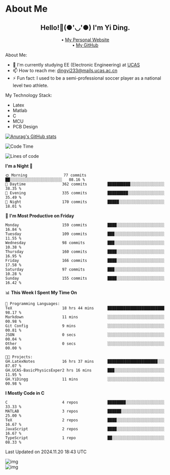 # About Me

<h2 style="text-align:center;"> Hello!👋(●'◡'●) I'm Yi Ding.</h2>

<div style="text-align:center;">
  • <a href="https://yidingg.github.io/YiDingg">My Personal Website</a><br>
  • <a href="https://github.com/YiDingg">My GitHub</a>
</div>

About Me:
- 🔭 I'm currently studying EE (Electronic Engineering) at [UCAS](https://www.ucas.ac.cn/)
- 📫 How to reach me: dingyi233@mails.ucas.ac.cn
- ⚡ Fun fact: I used to be a semi-professional soccer player as a national level two athlete.

My Technology Stack:
- Latex
- Matlab
- C
- MCU
- PCB Design

[![Anurag's GitHub stats](https://github-readme-stats.vercel.app/api?username=YiDingg)](https://github.com/anuraghazra/github-readme-stats)

<!--START_SECTION:waka-->
![Code Time](http://img.shields.io/badge/Code%20Time-741%20hrs%2029%20mins-blue)

![Lines of code](https://img.shields.io/badge/From%20Hello%20World%20I%27ve%20Written-620.1%20thousand%20lines%20of%20code-blue)

**I'm a Night 🦉** 

```text
🌞 Morning                77 commits          ██░░░░░░░░░░░░░░░░░░░░░░░   08.16 % 
🌆 Daytime                362 commits         ██████████░░░░░░░░░░░░░░░   38.35 % 
🌃 Evening                335 commits         █████████░░░░░░░░░░░░░░░░   35.49 % 
🌙 Night                  170 commits         █████░░░░░░░░░░░░░░░░░░░░   18.01 % 
```
📅 **I'm Most Productive on Friday** 

```text
Monday                   159 commits         ████░░░░░░░░░░░░░░░░░░░░░   16.84 % 
Tuesday                  109 commits         ███░░░░░░░░░░░░░░░░░░░░░░   11.55 % 
Wednesday                98 commits          ███░░░░░░░░░░░░░░░░░░░░░░   10.38 % 
Thursday                 160 commits         ████░░░░░░░░░░░░░░░░░░░░░   16.95 % 
Friday                   166 commits         ████░░░░░░░░░░░░░░░░░░░░░   17.58 % 
Saturday                 97 commits          ███░░░░░░░░░░░░░░░░░░░░░░   10.28 % 
Sunday                   155 commits         ████░░░░░░░░░░░░░░░░░░░░░   16.42 % 
```


📊 **This Week I Spent My Time On** 

```text
💬 Programming Languages: 
TeX                      18 hrs 44 mins      █████████████████████████   98.17 % 
Markdown                 11 mins             ░░░░░░░░░░░░░░░░░░░░░░░░░   00.98 % 
Git Config               9 mins              ░░░░░░░░░░░░░░░░░░░░░░░░░   00.81 % 
JSON                     0 secs              ░░░░░░░░░░░░░░░░░░░░░░░░░   00.04 % 
Other                    0 secs              ░░░░░░░░░░░░░░░░░░░░░░░░░   00.00 % 

🐱‍💻 Projects: 
GH.LatexNotes            16 hrs 37 mins      ██████████████████████░░░   87.07 % 
GH.UCAS-BasicPhysicsExper2 hrs 16 mins       ███░░░░░░░░░░░░░░░░░░░░░░   11.95 % 
GH.YiDingg               11 mins             ░░░░░░░░░░░░░░░░░░░░░░░░░   00.98 % 
```

**I Mostly Code in C** 

```text
C                        4 repos             ████████░░░░░░░░░░░░░░░░░   33.33 % 
MATLAB                   3 repos             ██████░░░░░░░░░░░░░░░░░░░   25.00 % 
TeX                      2 repos             ████░░░░░░░░░░░░░░░░░░░░░   16.67 % 
JavaScript               2 repos             ████░░░░░░░░░░░░░░░░░░░░░   16.67 % 
TypeScript               1 repo              ██░░░░░░░░░░░░░░░░░░░░░░░   08.33 % 
```




 Last Updated on 2024.11.20 18:43 UTC
<!--END_SECTION:waka-->

<!-- Coding activity over the last year -->
<div class='center'><img src='https://wakatime.com/share/@YiDingg/260601e0-8e46-41ab-9832-d4d0ae5fd0bd.svg' alt='img'/></div>

<!-- Languages over the last year -->
<div class='center'><img src='https://wakatime.com/share/@YiDingg/99546fa3-4cc3-4808-ab6e-13f38e27aba1.svg' alt='img'/></div>
